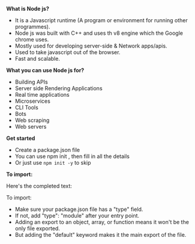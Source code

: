 **What is Node js?**

- It is a Javascript runtime (A program or environment for running other programmes).
- Node js was built with C++ and uses th v8 engine which the Google chrome uses.
- Mostly used for developing server-side & Network apps/apis.
- Used to take javascript out of the browser.
- Fast and scalable.

**What you can use Node js for?**

- Building APIs
- Server side Rendering Applications
- Real time applications
- Microservices
- CLI Tools
- Bots
- Web scraping
- Web servers

**Get started**

- Create a package.json file
- You can use npm init , then fill in all the details
- Or just use `npm init -y` to skip

**To import:**

Here's the completed text:

To import:

- Make sure your package.json file has a "type" field.
- If not, add "type": "module" after your entry point.
- Adding an export to an object, array, or function means it won't be the only file exported.
- But adding the "default" keyword makes it the main export of the file.
